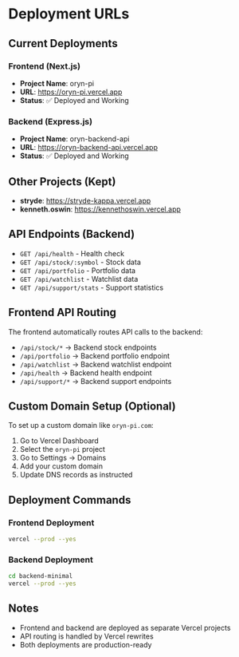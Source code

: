 # Deployment URLs

## Current Deployments

### Frontend (Next.js)
- **Project Name**: oryn-pi
- **URL**: https://oryn-pi.vercel.app
- **Status**: ✅ Deployed and Working

### Backend (Express.js)
- **Project Name**: oryn-backend-api
- **URL**: https://oryn-backend-api.vercel.app
- **Status**: ✅ Deployed and Working

## Other Projects (Kept)
- **stryde**: https://stryde-kappa.vercel.app
- **kenneth.oswin**: https://kennethoswin.vercel.app

## API Endpoints (Backend)
- `GET /api/health` - Health check
- `GET /api/stock/:symbol` - Stock data
- `GET /api/portfolio` - Portfolio data
- `GET /api/watchlist` - Watchlist data
- `GET /api/support/stats` - Support statistics

## Frontend API Routing
The frontend automatically routes API calls to the backend:
- `/api/stock/*` → Backend stock endpoints
- `/api/portfolio` → Backend portfolio endpoint
- `/api/watchlist` → Backend watchlist endpoint
- `/api/health` → Backend health endpoint
- `/api/support/*` → Backend support endpoints

## Custom Domain Setup (Optional)
To set up a custom domain like `oryn-pi.com`:

1. Go to Vercel Dashboard
2. Select the `oryn-pi` project
3. Go to Settings → Domains
4. Add your custom domain
5. Update DNS records as instructed

## Deployment Commands

### Frontend Deployment
```bash
vercel --prod --yes
```

### Backend Deployment
```bash
cd backend-minimal
vercel --prod --yes
```

## Notes
- Frontend and backend are deployed as separate Vercel projects
- API routing is handled by Vercel rewrites
- Both deployments are production-ready
